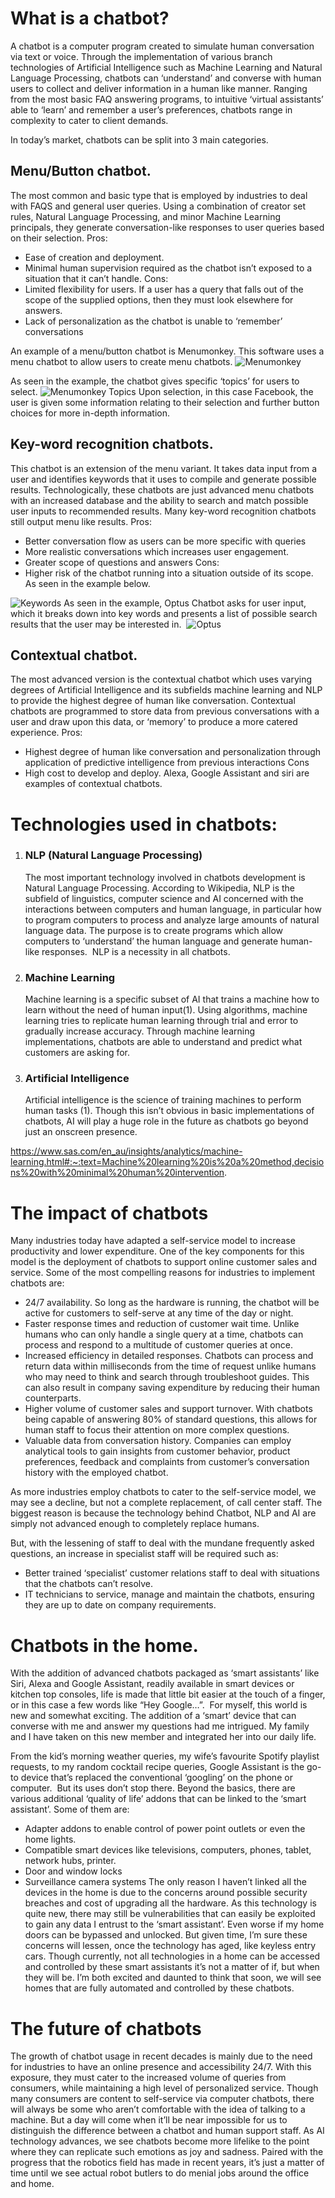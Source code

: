 # What is a chatbot?

A chatbot is a computer program created to simulate human conversation via text or voice. Through the implementation of various branch technologies of Artificial Intelligence such as Machine Learning and Natural Language Processing, chatbots can ‘understand’ and converse with human users to collect and deliver information in a human like manner.
Ranging from the most basic FAQ answering programs, to intuitive ‘virtual assistants’ able to ‘learn’ and remember a user’s preferences, chatbots range in complexity to cater to client demands.

In today’s market, chatbots can be split into 3 main categories.

## Menu/Button chatbot.
The most common and basic type that is employed by industries to deal with FAQS and general user queries. Using a combination of creator set rules, Natural Language Processing, and minor Machine Learning principals, they generate conversation-like responses to user queries based on their selection.
Pros:
* Ease of creation and deployment. 
* Minimal human supervision required as the chatbot isn’t exposed to a situation that it can’t handle.
Cons:
* Limited flexibility for users. If a user has a query that falls out of the scope of the supplied options, then they must look elsewhere for answers.
* Lack of personalization as the chatbot is unable to ‘remember’ conversations 

An example of a menu/button chatbot is Menumonkey.
This software uses a menu chatbot to allow users to create menu chatbots.
![Menumonkey](/assets/res/img/technologies/chatbots/menumonkey.png)

As seen in the example, the chatbot gives specific ‘topics’ for users to select.
![Menumonkey Topics](/assets/res/img/technologies/chatbots/menumonkey-topics.png)
Upon selection, in this case Facebook, the user is given some information relating to their selection and further button choices for more in-depth information.

## Key-word recognition chatbots.
This chatbot is an extension of the menu variant. It takes data input from a user and identifies keywords that it uses to compile and generate possible results. Technologically, these chatbots are just advanced menu chatbots with an increased database and the ability to search and match possible user inputs to recommended results. Many key-word recognition chatbots still output menu like results.
Pros:
* Better conversation flow as users can be more specific with queries
* More realistic conversations which increases user engagement.
* Greater scope of questions and answers
Cons:
* Higher risk of the chatbot running into a situation outside of its scope. As seen in the example below.
 
![Keywords](/assets/res/img/technologies/chatbots/keywords.png)
As seen in the example, Optus Chatbot asks for user input, which it breaks down into key words and presents a list of possible search results that the user may be interested in. 
![Optus](/assets/res/img/technologies/chatbots/optus-2.png)

## Contextual chatbot.
The most advanced version is the contextual chatbot which uses varying degrees of Artificial Intelligence and its subfields machine learning and NLP to provide the highest degree of human like conversation. Contextual chatbots are programmed to store data from previous conversations with a user and draw upon this data, or ‘memory’ to produce a more catered experience.
Pros:
* Highest degree of human like conversation and personalization through application of predictive intelligence from previous interactions
Cons
* High cost to develop and deploy.
Alexa, Google Assistant and siri are examples of contextual chatbots. 

# Technologies used in chatbots:

1. ### NLP (Natural Language Processing)
    The most important technology involved in chatbots development is Natural Language Processing. 
    According to Wikipedia, NLP is the subfield of linguistics, computer science and AI concerned with the interactions between computers and human language, in particular how to program computers to process and analyze large amounts of natural language data.
    The purpose is to create programs which allow computers to ‘understand’ the human language and generate human-like responses. 
    NLP is a necessity in all chatbots.

2. ### Machine Learning
    Machine learning is a specific subset of AI that trains a machine how to learn without the need of human input(1). Using algorithms, machine learning tries to replicate human learning through trial and error to gradually increase accuracy.
    Through machine learning implementations, chatbots are able to understand and predict what customers are asking for.

3. ### Artificial Intelligence
    Artificial intelligence is the science of training machines to perform human tasks (1). Though this isn’t obvious in basic implementations of chatbots, AI will play a huge role in the future as chatbots go beyond just an onscreen presence. 

https://www.sas.com/en_au/insights/analytics/machine-learning.html#:~:text=Machine%20learning%20is%20a%20method,decisions%20with%20minimal%20human%20intervention.

# The impact of chatbots
Many industries today have adapted a self-service model to increase productivity and lower expenditure. One of the key components for this model is the deployment of chatbots to support online customer sales and service.
Some of the most compelling reasons for industries to implement chatbots are:
* 24/7 availability. So long as the hardware is running, the chatbot will be active for customers to self-serve at any time of the day or night.
* Faster response times and reduction of customer wait time. Unlike humans who can only handle a single query at a time, chatbots can process and respond to a multitude of customer queries at once. 
* Increased efficiency in detailed responses. Chatbots can process and return data within milliseconds from the time of request unlike humans who may need to think and search through troubleshoot guides. This can also result in company saving expenditure by reducing their human counterparts.
* Higher volume of customer sales and support turnover. With chatbots being capable of answering 80% of standard questions, this allows for human staff to focus their attention on more complex questions.
* Valuable data from conversation history. Companies can employ analytical tools to gain insights from customer behavior, product preferences, feedback and complaints from customer’s conversation history with the employed chatbot. 

As more industries employ chatbots to cater to the self-service model, we may see a decline, but not a complete replacement, of call center staff. The biggest reason is because the technology behind Chatbot, NLP and AI are simply not advanced enough to completely replace humans.

But, with the lessening of staff to deal with the mundane frequently asked questions, an increase in specialist staff will be required such as:
* Better trained ‘specialist’ customer relations staff to deal with situations that the chatbots can’t resolve. 
* IT technicians to service, manage and maintain the chatbots, ensuring they are up to date on company requirements. 

# Chatbots in the home.
With the addition of advanced chatbots packaged as ‘smart assistants’ like Siri, Alexa and Google Assistant, readily available in smart devices or kitchen top consoles, life is made that little bit easier at the touch of a finger, or in this case a few words like “Hey Google…”. 
For myself, this world is new and somewhat exciting. The addition of a ‘smart’ device that can converse with me and answer my questions had me intrigued. My family and I have taken on this new member and integrated her into our daily life.

From the kid’s morning weather queries, my wife’s favourite Spotify playlist requests, to my random cocktail recipe queries, Google Assistant is the go-to device that’s replaced the conventional ‘googling’ on the phone or computer. 
But its uses don’t stop there. Beyond the basics, there are various additional ‘quality of life’ addons that can be linked to the ‘smart assistant’. Some of them are:
* Adapter addons to enable control of power point outlets or even the home lights.
* Compatible smart devices like televisions, computers, phones, tablet, network hubs, printer.
* Door and window locks 
* Surveillance camera systems 
    The only reason I haven’t linked all the devices in the home is due to the concerns around possible security breaches and cost of upgrading all the hardware. As this technology is quite new, there may still be vulnerabilities that can easily be exploited to gain any data I entrust to the ‘smart assistant’. Even worse if my home doors can be bypassed and unlocked. But given time, I’m sure these concerns will lessen, once the technology has aged, like keyless entry cars.
    Though currently, not all technologies in a home can be accessed and controlled by these smart assistants it’s not a matter of if, but when they will be. I’m both excited and daunted to think that soon, we will see homes that are fully automated and controlled by these chatbots. 

# The future of chatbots

The growth of chatbot usage in recent decades is mainly due to the need for industries to have an online presence and accessibility 24/7. With this exposure, they must cater to the increased volume of queries from consumers, while maintaining a high level of personalized service. Though many consumers are content to self-service via computer chatbots, there will always be some who aren’t comfortable with the idea of talking to a machine. But a day will come when it’ll be near impossible for us to distinguish the difference between a chatbot and human support staff.
As AI technology advances, we see chatbots become more lifelike to the point where they can replicate such emotions as joy and sadness. Paired with the progress that the robotics field has made in recent years, it’s just a matter of time until we see actual robot butlers to do menial jobs around the office and home. 

